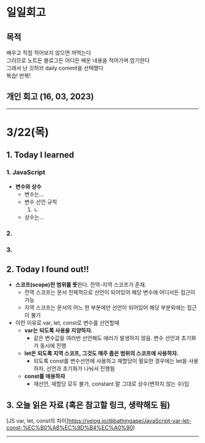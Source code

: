 # 일일회고

## 목적
배우고 직접 적어보지 않으면 까먹는다   
그러므로 노트든 블로그든 어디든 배운 내용을 적어가며 암기한다   
그래서 난 깃허브 daily commit을 선택했다   
복습! 반복!

## 개인 회고 (16, 03, 2023)

- - - -
# 3/22(목)

## 1. Today I learned
### 1. JavaScript
  * **변수와 상수**
    * 변수는...
    * 변수 선언 규칙
      1. ㄴ
    * 상수는...

### 2. 

### 3. 

## 2. Today I found out!!<br>
 * **스코프(scope)란 범위를 뜻**한다. 전역-지역 스코프가 존재.
   *  전역 스코프는 문서 전체적으로 선언이 되어있어 해당 변수에 어디서든 접근이 가능
   *  지역 스코프는 문서의 어느 한 부분에만 선언이 되어있어 해당 부분외에는 접근이 불가
 * 이런 이유로 var, let, const로 변수를 선언할때
   * **var는 되도록 사용을 지양하자.**
     * 같은 변수값을 여러번 선언해도 에러가 발생하지 않음. 변수 선언과 초기화가 동시에 진행
   * **let은 되도록 지역 스코프, 그것도 매주 좁은 범위의 스코프에 사용하자.**
     * 되도록 const를 변수선언에 사용하고 재할당이 필요한 경우에는 let을 사용하자, 선언과 초기화가 나눠서 진행됨
   * **const를 애용하자**
     * 재선언, 재할당 모두 불가, constant 말 그대로 상수(변하지 않는 수)임 


## 3. 오늘 읽은 자료 (혹은 참고할 링크, 생략해도 됨)
[JS var, let, const의 차이]https://velog.io/@bathingape/JavaScript-var-let-const-%EC%B0%A8%EC%9D%B4%EC%A0%90)

- - - -
